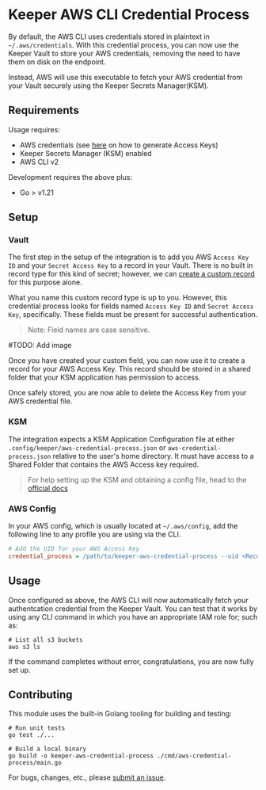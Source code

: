 # Keeper AWS CLI Credential Process

By default, the AWS CLI uses credentials stored in plaintext in `~/.aws/credentials`. With this credential process, you can now use the Keeper Vault to store your AWS credentials, removing the need to have them on disk on the endpoint.

Instead, AWS will use this executable to fetch your AWS credential from your Vault securely using the Keeper Secrets Manager(KSM).

## Requirements

Usage requires:

- AWS credentials (see [here](https://docs.aws.amazon.com/cli/latest/userguide/cli-services-iam-create-creds.html) on how to generate Access Keys)
- Keeper Secrets Manager (KSM) enabled
- AWS CLI v2

Development requires the above plus:

- Go > v1.21

## Setup

### Vault

The first step in the setup of the integration is to add you AWS `Access Key ID` and your `Secret Access Key` to a record in your Vault. There is no built in record type for this kind of secret; however, we can [create a custom record](https://docs.keeper.io/user-guides/record-types#custom-record-types) for this purpose alone. 

What you name this custom record type is up to you. However, this credential process looks for fields named `Access Key ID` and `Secret Access Key`, specifically. These fields must be present for successful authentication.

> Note: Field names are case sensitive. 

#TODO: Add image

Once you have created your custom field, you can now use it to create a record for your AWS Access Key. This record should be stored in a shared folder that your KSM application has permission to access.

Once safely stored, you are now able to delete the Access Key from your AWS credential file.

### KSM

The integration expects a KSM Application Configuration file at either `.config/keeper/aws-credential-process.json` or `aws-credential-process.json` relative to the user's home directory. It must have access to a Shared Folder that contains the AWS Access key required.

> For help setting up the KSM and obtaining a config file, head to the [official docs](https://docs.keeper.io/secrets-manager/secrets-manager/quick-start-guide)

### AWS Config

In your AWS config, which is usually located at `~/.aws/config`, add the following line to any profile you are using via the CLI. 

```ini
# Add the UID for your AWS Access Key
credential_process = /path/to/keeper-aws-credential-process --uid <Record UID>
```

## Usage 

Once configured as above, the AWS CLI will now automatically fetch your authentcation credential from the Keeper Vault. You can test that it works by using any CLI command in which you have an appropriate IAM role for; such as:

```shell
# List all s3 buckets
aws s3 ls
```

If the command completes without error, congratulations, you are now fully set up.

## Contributing

This module uses the built-in Golang tooling for building and testing:

```shell
# Run unit tests
go test ./...

# Build a local binary
go build -o keeper-aws-credential-process ./cmd/aws-credential-process/main.go
```

For bugs, changes, etc., please [submit an issue](https://github.com/Keeper-Security/aws-credential-process/issues).